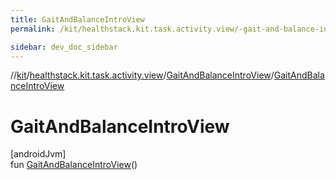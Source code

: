 ```yaml
---
title: GaitAndBalanceIntroView
permalink: /kit/healthstack.kit.task.activity.view/-gait-and-balance-intro-view/-gait-and-balance-intro-view.html

sidebar: dev_doc_sidebar
---
```

//[kit](../../../kit.html)/[healthstack.kit.task.activity.view](../index.html)/[GaitAndBalanceIntroView](index.html)/[GaitAndBalanceIntroView](-gait-and-balance-intro-view.html)



# GaitAndBalanceIntroView



[androidJvm]\
fun [GaitAndBalanceIntroView](-gait-and-balance-intro-view.html)()




